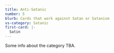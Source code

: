 ```yaml
---
title: Anti-Satanic
number: 5
blurb: Cards that work against Satan or Satanism
vs-category: Satanic
first-card: |-
  Satin
---
```

Some info about the category TBA.
